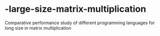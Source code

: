 # -large-size-matrix-multiplication
Comparative performance study of different programming languages for long size in matrix multiplication
